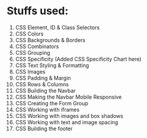 # Stuffs used:

1. CSS Element, ID & Class Selectors
2. CSS Colors
3. CSS Backgrounds & Borders
4. CSS Combinators
5. CSS Grouping
6. CSS Specificity (Added CSS Specificity Chart here)
7. CSS Text Styling & Formatting
8. CSS Images
9. CSS Padding & Margin
10. CSS Rows & Columns
11. CSS Building the Navbar
12. CSS Making the Navbar Mobile Responsive
13. CSS Creating the Form Group
14. CSS Working with iframes
15. CSS Working with images and box shadows
16. CSS Working with text and image spacing
17. CSS Building the footer

